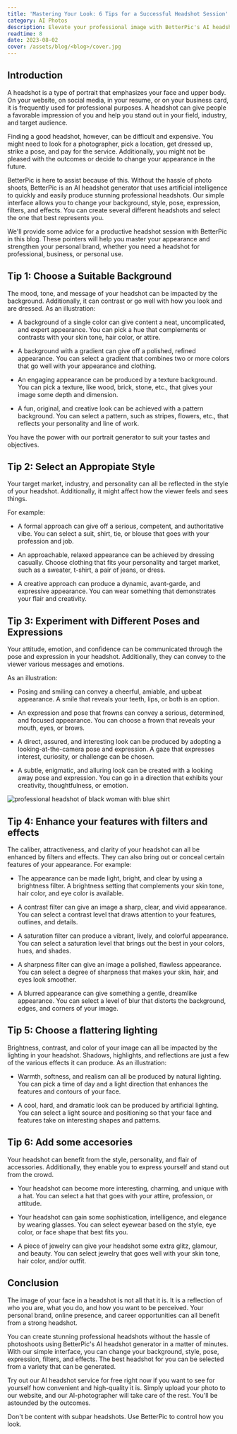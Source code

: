 ```yaml
---
title: 'Mastering Your Look: 6 Tips for a Successful Headshot Session'
category: AI Photos
description: Elevate your professional image with BetterPic's AI headshot generator. Customize backgrounds, styles, poses, expressions that reflect your brand.
readtime: 8
date: 2023-08-02
cover: /assets/blog/<blog>/cover.jpg
---
```

## Introduction
A headshot is a type of portrait that emphasizes your face and upper body. On your website, on social media, in your resume, or on your business card, it is frequently used for professional purposes. A headshot can give people a favorable impression of you and help you stand out in your field, industry, and target audience.

Finding a good headshot, however, can be difficult and expensive. You might need to look for a photographer, pick a location, get dressed up, strike a pose, and pay for the service. Additionally, you might not be pleased with the outcomes or decide to change your appearance in the future.

BetterPic is here to assist because of this. Without the hassle of photo shoots, BetterPic is an AI headshot generator that uses artificial intelligence to quickly and easily produce stunning professional headshots. Our simple interface allows you to change your background, style, pose, expression, filters, and effects. You can create several different headshots and select the one that best represents you.

We'll provide some advice for a productive headshot session with BetterPic in this blog. These pointers will help you master your appearance and strengthen your personal brand, whether you need a headshot for professional, business, or personal use.

## Tip 1: Choose a Suitable Background
The mood, tone, and message of your headshot can be impacted by the background. Additionally, it can contrast or go well with how you look and are dressed. As an illustration:

- A background of a single color can give content a neat, uncomplicated, and expert appearance. You can pick a hue that complements or contrasts with your skin tone, hair color, or attire.

- A background with a gradient can give off a polished, refined appearance. You can select a gradient that combines two or more colors that go well with your appearance and clothing.

- An engaging appearance can be produced by a texture background. You can pick a texture, like wood, brick, stone, etc., that gives your image some depth and dimension.

- A fun, original, and creative look can be achieved with a pattern background. You can select a pattern, such as stripes, flowers, etc., that reflects your personality and line of work.

You have the power with our portrait generator to suit your tastes and objectives.

## Tip 2: Select an Appropiate Style
Your target market, industry, and personality can all be reflected in the style of your headshot. Additionally, it might affect how the viewer feels and sees things.

For example:

- A formal approach can give off a serious, competent, and authoritative vibe. You can select a suit, shirt, tie, or blouse that goes with your profession and job.

- An approachable, relaxed appearance can be achieved by dressing casually. Choose clothing that fits your personality and target market, such as a sweater, t-shirt, a pair of jeans, or dress.

- A creative approach can produce a dynamic, avant-garde, and expressive appearance. You can wear something that demonstrates your flair and creativity.

## Tip 3: Experiment with Different Poses and Expressions
Your attitude, emotion, and confidence can be communicated through the pose and expression in your headshot. Additionally, they can convey to the viewer various messages and emotions.

As an illustration:

- Posing and smiling can convey a cheerful, amiable, and upbeat appearance. A smile that reveals your teeth, lips, or both is an option.

- An expression and pose that frowns can convey a serious, determined, and focused appearance. You can choose a frown that reveals your mouth, eyes, or brows.

- A direct, assured, and interesting look can be produced by adopting a looking-at-the-camera pose and expression. A gaze that expresses interest, curiosity, or challenge can be chosen.

- A subtle, enigmatic, and alluring look can be created with a looking away pose and expression. You can go in a direction that exhibits your creativity, thoughtfulness, or emotion.

![professional headshot of black woman with blue shirt](/assets/blog/media/model-examples-1/betterpic-generated-headshot-613.jpg)

## Tip 4: Enhance your features with filters and effects
The caliber, attractiveness, and clarity of your headshot can all be enhanced by filters and effects. They can also bring out or conceal certain features of your appearance. For example:

- The appearance can be made light, bright, and clear by using a brightness filter. A brightness setting that complements your skin tone, hair color, and eye color is available.

- A contrast filter can give an image a sharp, clear, and vivid appearance. You can select a contrast level that draws attention to your features, outlines, and details.

- A saturation filter can produce a vibrant, lively, and colorful appearance. You can select a saturation level that brings out the best in your colors, hues, and shades.

- A sharpness filter can give an image a polished, flawless appearance. You can select a degree of sharpness that makes your skin, hair, and eyes look smoother.

- A blurred appearance can give something a gentle, dreamlike appearance. You can select a level of blur that distorts the background, edges, and corners of your image.

## Tip 5: Choose a flattering lighting
Brightness, contrast, and color of your image can all be impacted by the lighting in your headshot. Shadows, highlights, and reflections are just a few of the various effects it can produce. As an illustration:

- Warmth, softness, and realism can all be produced by natural lighting. You can pick a time of day and a light direction that enhances the features and contours of your face.

- A cool, hard, and dramatic look can be produced by artificial lighting. You can select a light source and positioning so that your face and features take on interesting shapes and patterns.

## Tip 6: Add some accesories
Your headshot can benefit from the style, personality, and flair of accessories. Additionally, they enable you to express yourself and stand out from the crowd.

- Your headshot can become more interesting, charming, and unique with a hat. You can select a hat that goes with your attire, profession, or attitude.

- Your headshot can gain some sophistication, intelligence, and elegance by wearing glasses. You can select eyewear based on the style, eye color, or face shape that best fits you.

- A piece of jewelry can give your headshot some extra glitz, glamour, and beauty. You can select jewelry that goes well with your skin tone, hair color, and/or outfit.

## Conclusion
The image of your face in a headshot is not all that it is. It is a reflection of who you are, what you do, and how you want to be perceived. Your personal brand, online presence, and career opportunities can all benefit from a strong headshot.

You can create stunning professional headshots without the hassle of photoshoots using BetterPic's AI headshot generator in a matter of minutes. With our simple interface, you can change your background, style, pose, expression, filters, and effects. The best headshot for you can be selected from a variety that can be generated.

Try out our AI headshot service for free right now if you want to see for yourself how convenient and high-quality it is. Simply upload your photo to our website, and our AI-photographer will take care of the rest. You'll be astounded by the outcomes.

Don't be content with subpar headshots. Use BetterPic to control how you look.


